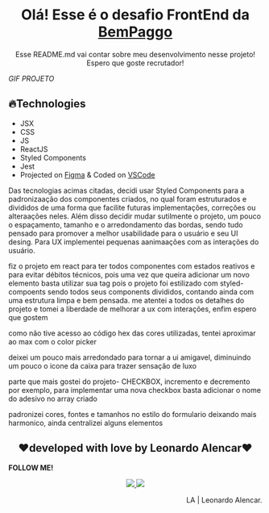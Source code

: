<h1 align="center">Olá! Esse é o desafio FrontEnd da <a href="https://www.bempaggo.com.br/">BemPaggo</a></h1>
<p align="center">Esse README.md vai contar sobre meu desenvolvimento nesse projeto! Espero que goste recrutador!</p>

*GIF PROJETO*

<h2>🔥Technologies</h2>
<ul>
  <li>JSX</li>
  <li>CSS</li>
  <li>JS</li>
  <li>ReactJS</li>
  <li>Styled Components</li>
  <li>Jest</li>
  <li>Projected on <a href="https://www.figma.com/">Figma</a> & Coded on <a href="https://code.visualstudio.com/">VSCode</a></li>
</ul>
<p>Das tecnologias acimas citadas, decidi usar Styled Components para a padronizaação dos componentes criados, no qual foram estruturados e divididos de uma forma que facilite futuras implementações, correções ou alteraações neles. Além disso decidir mudar sutilmente o projeto, um pouco o espaçamento, tamanho e o arredondamento das bordas, sendo tudo pensado para promover a melhor usabilidade para o usuário e seu UI desing. Para UX implementei pequenas aanimaações com as interações do usuário.

  fiz o projeto em react para ter todos
componentes com estados reativos e para
evitar débitos técnicos, pois uma vez
que queira adicionar um novo elemento
basta utilizar sua tag pois o projeto 
foi estilizado com styled-compoents sendo
todos seus components divididos, contando
ainda com uma estrutura limpa e bem pensada.
me atentei a todos os detalhes do projeto
e tomei a liberdade de melhorar a ux com
interações, enfim espero que gostem
  
  
  como não tive acesso ao código hex das cores 
utilizadas, tentei aproximar ao max com o 
color picker
  
  deixei um pouco mais arredondado para tornar a ui amigavel, diminuindo um pouco o icone da caixa para trazer sensação de luxo
  
  parte que mais gostei do projeto- CHECKBOX, incremento e decremento
por exemplo, para implementar uma nova 
checkbox basta adicionar o nome do 
adesivo no array criado





padronizei cores, fontes e tamanhos no estilo do formulario
deixando mais harmonico, ainda centralizei alguns elementos
</p>







<h2 align="center">❤️developed with love by Leonardo Alencar❤️</h2>
<p><b>FOLLOW ME!</b></p>

<p align="center">
  <a href="https://www.instagram.com/la.codes/">
    <img src="https://img.shields.io/badge/Instagram-E4405F?style=for-the-badge&logo=instagram&logoColor=white">
  </a>
  
  <a href="https://www.linkedin.com/in/leonardo-alencar-5749aa1b0/">
    <img src="https://img.shields.io/badge/LinkedIn-0077B5?style=for-the-badge&logo=linkedin&logoColor=white">
  </a>
</p>

<p align="right">LA | Leonardo Alencar.</p>
